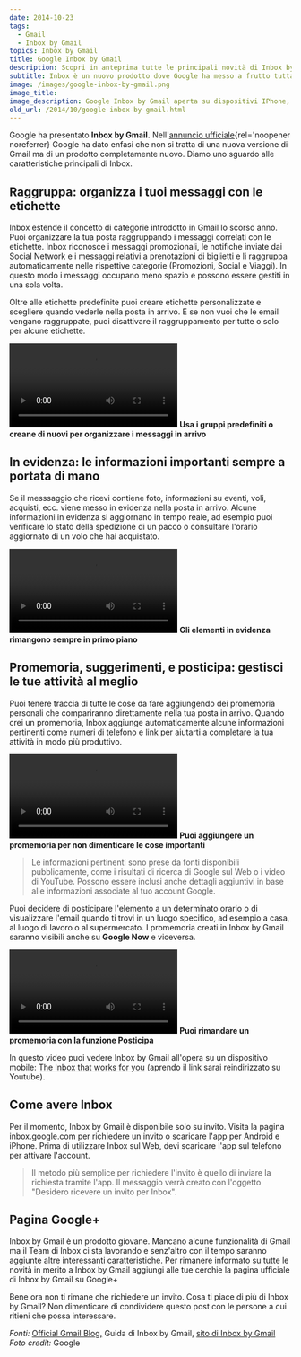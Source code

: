 ```yaml
---
date: 2014-10-23
tags:
  - Gmail
  - Inbox by Gmail
topics: Inbox by Gmail
title: Google Inbox by Gmail
description: Scopri in anteprima tutte le principali novità di Inbox by Gmail
subtitle: Inbox è un nuovo prodotto dove Google ha messo a frutto tutta l'esperienza acquisita con Gmail, per andare ʻoltre la semplice emailʼ e ʻnon perdere di vista le cose importantiʼ
image: /images/google-inbox-by-gmail.png
image_title:
image_description: Google Inbox by Gmail aperta su dispositivi IPhone, Android e computer
old_url: /2014/10/google-inbox-by-gmail.html
---
```


Google ha presentato **Inbox by Gmail.** Nell'[annuncio ufficiale](https://googleitalia.blogspot.it/2014/10/linbox-che-lavora-per-te.html){rel='noopener noreferrer} Google ha dato enfasi che non si tratta di una nuova versione di Gmail ma di un prodotto completamente nuovo. Diamo uno sguardo alle caratteristiche principali di Inbox.

## Raggruppa: organizza i tuoi messaggi con le etichette

Inbox estende il concetto di categorie introdotto in Gmail lo scorso anno. Puoi organizzare la tua posta raggruppando i messaggi correlati con le etichette. Inbox riconosce i messaggi promozionali, le notifiche inviate dai Social Network e i messaggi relativi a prenotazioni di biglietti e li raggruppa automaticamente nelle rispettive categorie (Promozioni, Social e Viaggi). In questo modo i messaggi occupano meno spazio e possono essere gestiti in una sola volta.

Oltre alle etichette predefinite puoi creare etichette personalizzate e scegliere quando vederle nella posta in arrivo. E se non vuoi che le email vengano raggruppate, puoi disattivare il raggruppamento per tutte o solo per alcune etichette.

<video autoplay loop>
  <source src="/video/google-inbox-by-gmail-gruppi.mp4">
</video>
<strong>Usa i gruppi predefiniti o creane di nuovi per organizzare i messaggi in arrivo</strong>

## In evidenza: le informazioni importanti sempre a portata di mano

Se il messsaggio che ricevi contiene foto, informazioni su eventi, voli, acquisti, ecc. viene messo in evidenza nella posta in arrivo. Alcune informazioni in evidenza si aggiornano in tempo reale, ad esempio puoi verificare lo stato della spedizione di un pacco o consultare l'orario aggiornato di un volo che hai acquistato.

<video autoplay loop>
  <source src="/video/google-inbox-by-gmail-elementi-in-evidenza.mp4">
</video>
<strong>Gli elementi in evidenza rimangono sempre in primo piano</strong>

## Promemoria, suggerimenti, e posticipa: gestisci le tue attività al meglio

Puoi tenere traccia di tutte le cose da fare aggiungendo dei promemoria personali che compariranno direttamente nella tua posta in arrivo. Quando crei un promemoria, Inbox aggiunge automaticamente alcune informazioni pertinenti come numeri di telefono e link per aiutarti a completare la tua attività in modo più produttivo.

<video autoplay loop>
  <source src="/video/google-inbox-by-gmail-aggiungi-promemoria.mp4">
</video>
<strong>Puoi aggiungere un promemoria per non dimenticare le cose importanti</strong>

> Le informazioni pertinenti sono prese da fonti disponibili pubblicamente, come i risultati di ricerca di Google sul Web o i video di YouTube. Possono essere inclusi anche dettagli aggiuntivi in base alle informazioni associate al tuo account Google.

Puoi decidere di posticipare l'elemento a un determinato orario o di visualizzare l'email quando ti trovi in un luogo specifico, ad esempio a casa, al luogo di lavoro o al supermercato. I promemoria creati in Inbox by Gmail saranno visibili anche su **Google Now** e viceversa.

<video autoplay loop>
  <source src="/video/google-inbox-by-gmail-posticipa-messaggi-e-promemoria.mp4">
</video>
<strong>Puoi rimandare un promemoria con la funzione Posticipa</strong>

In questo video puoi vedere Inbox by Gmail all'opera su un dispositivo mobile: [The Inbox that works for you](https://www.youtu.be/bzNTjpUMOp4) (aprendo il link sarai reindirizzato su Youtube).

## Come avere Inbox

Per il momento, Inbox by Gmail è disponibile solo su invito. Visita la pagina inbox.google.com per richiedere un invito o scaricare l'app per Android e iPhone. Prima di utilizzare Inbox sul Web, devi scaricare l'app sul telefono per attivare l'account.

> Il metodo più semplice per richiedere l'invito è quello di inviare la richiesta tramite l'app. Il messaggio verrà creato con l'oggetto "Desidero ricevere un invito per Inbox".

## Pagina Google+

Inbox by Gmail è un prodotto giovane. Mancano alcune funzionalità di Gmail ma il Team di Inbox ci sta lavorando e senz'altro con il tempo saranno aggiunte altre interessanti caratteristiche. Per rimanere informato su tutte le novità in merito a Inbox by Gmail aggiungi alle tue cerchie la pagina ufficiale di Inbox by Gmail su Google+

Bene ora non ti rimane che richiedere un invito. Cosa ti piace di più di Inbox by Gmail? Non dimenticare di condividere questo post con le persone a cui ritieni che possa interessare.

_Fonti:_ [Official Gmail Blog,](https://googleitalia.blogspot.it/2014/10/linbox-che-lavora-per-te.html) Guida di Inbox by Gmail, [sito di Inbox by Gmail](https://www.google.com/intl/it/inbox/)
<br />_Foto credit:_ Google
